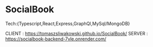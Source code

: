 # SocialBook
Tech:{Typescript,React,Express,GraphQl,MySql/MongoDB}

CLIENT : https://tomaszsliwakowski.github.io/SocialBook/
SERVER : https://socialbook-backend-7vle.onrender.com/
